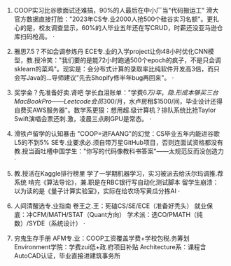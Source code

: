 

1. COOP实习比谷歌面试还难搞，90%的人最后在中小厂当"代码搬运工" 滑大官方数据直接打脸："2023年CS专.业2000人抢500个硅谷实习名额"。更扎心的是，校友调查显示，60%的人毕业五年还在写CRUD，时薪还没亚马逊仓库扫码枪高。 · 

2. 雅思7.5？不如会调参炼丹 ECE专.业的入学project让你48小时优化CNN模型，教.授冷笑："我们要的是能72小时跑通500个epoch的疯子，不是只会调sklearn的菜鸡"。现实是：会分布式计算的录取率比纯软件开发高3倍，而只会写Java的...导师建议"先去Shopify修半年bug再回来"。 · 

3. 奖学金？先准备好卖.肾吧 学长血泪账单："学费$6万/年，隐.形成本够买三台MacBook Pro——Leetcode会员$300/月，水卢房租$1500/间，毕业设计还得自费买AWS服务器"。数学系更狠：想用超.级计算机？排队系统比抢Taylor Swift演唱会票还刺.激，凌晨三点刷GPU是常态。 · 

4. 滑铁卢留学的认知暴击 "COOP=进FAANG"的幻觉：CS毕业五年内能进谷歌L5的不到5% SE专.业要求必.须自带万星GitHub项目，否则连面试资格都没有 教.授当面吐槽中国学生："你写的代码像教科书答案"——太规范反而没创造力 · 

5. 教.授活在Kaggle排行榜里 学了一学期机器学习，实习被派去给沃尔玛调推.荐系统 啃完《算法导论》，兼.职是在RBC银行写自动化测试脚本 留学生崩溃：以为读的是《量子计算实验室》，实际在给农场写黄瓜分拣AI · 

6. 人间清醒选专.业指南 卷王之.王：死磕CS/SE/ECE（准备好秃头） 就业保底：冲CFM/MATH/STAT（Quant方向） 学术派：选CO/PMATH（纯数）/SYDE（系统设计） · 

7. 穷鬼生存手册 AFM专.业：COOP工资覆盖学费+学校包税.务筹划 Environment学院：学费zui低+政.府项目补贴 Architecture系：课程含AutoCAD认证，毕业直接进建筑事务所